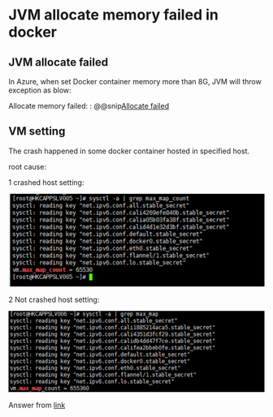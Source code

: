 # JVM allocate memory failed in docker

## JVM allocate failed

In Azure, when set Docker container memory more than 8G, JVM will throw 
exception as blow:

Allocate memory failed:
: @@snip[Allocate failed](log/log.txt)


## VM setting

The crash happened in some docker container hosted in specified host.

root cause:

1 crashed host setting:

![Crash setting](pic/image001.png)

2 Not crashed host setting:

![Not crash setting](pic/image002.png)

Answer from [link](https://forums.docker.com/t/odd-memory-problem-with-java-on-ubuntu-container/27617)
